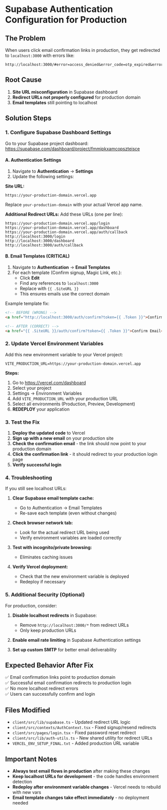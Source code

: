 # Supabase Authentication Configuration for Production

## The Problem
When users click email confirmation links in production, they get redirected to `localhost:3000` with errors like:
```
http://localhost:3000/#error=access_denied&error_code=otp_expired&error_description=Email+link+is+invalid+or+has+expired
```

## Root Cause
1. **Site URL misconfiguration** in Supabase dashboard
2. **Redirect URLs not properly configured** for production domain
3. **Email templates** still pointing to localhost

## Solution Steps

### 1. Configure Supabase Dashboard Settings

Go to your Supabase project dashboard: https://supabase.com/dashboard/project/fmmipkxamcopszteisce

#### A. Authentication Settings
1. Navigate to **Authentication** → **Settings**
2. Update the following settings:

**Site URL:**
```
https://your-production-domain.vercel.app
```
Replace `your-production-domain` with your actual Vercel app name.

**Additional Redirect URLs:**
Add these URLs (one per line):
```
https://your-production-domain.vercel.app/login
https://your-production-domain.vercel.app/dashboard
https://your-production-domain.vercel.app/auth/callback
http://localhost:3000/login
http://localhost:3000/dashboard
http://localhost:3000/auth/callback
```

#### B. Email Templates (CRITICAL)
1. Navigate to **Authentication** → **Email Templates**
2. For each template (Confirm signup, Magic Link, etc.):
   - Click **Edit**
   - Find any references to `localhost:3000`
   - Replace with `{{ .SiteURL }}`
   - This ensures emails use the correct domain

Example template fix:
```html
<!-- BEFORE (WRONG) -->
<a href="http://localhost:3000/auth/confirm?token={{ .Token }}">Confirm Email</a>

<!-- AFTER (CORRECT) -->
<a href="{{ .SiteURL }}/auth/confirm?token={{ .Token }}">Confirm Email</a>
```

### 2. Update Vercel Environment Variables

Add this new environment variable to your Vercel project:

```
VITE_PRODUCTION_URL=https://your-production-domain.vercel.app
```

**Steps:**
1. Go to https://vercel.com/dashboard
2. Select your project
3. Settings → Environment Variables
4. Add `VITE_PRODUCTION_URL` with your production URL
5. Select all environments (Production, Preview, Development)
6. **REDEPLOY** your application

### 3. Test the Fix

1. **Deploy the updated code** to Vercel
2. **Sign up with a new email** on your production site
3. **Check the confirmation email** - the link should now point to your production domain
4. **Click the confirmation link** - it should redirect to your production login page
5. **Verify successful login**

### 4. Troubleshooting

If you still see localhost URLs:

1. **Clear Supabase email template cache:**
   - Go to Authentication → Email Templates
   - Re-save each template (even without changes)

2. **Check browser network tab:**
   - Look for the actual redirect URL being used
   - Verify environment variables are loaded correctly

3. **Test with incognito/private browsing:**
   - Eliminates caching issues

4. **Verify Vercel deployment:**
   - Check that the new environment variable is deployed
   - Redeploy if necessary

### 5. Additional Security (Optional)

For production, consider:

1. **Disable localhost redirects** in Supabase:
   - Remove `http://localhost:3000/*` from redirect URLs
   - Only keep production URLs

2. **Enable email rate limiting** in Supabase Authentication settings

3. **Set up custom SMTP** for better email deliverability

## Expected Behavior After Fix

✅ Email confirmation links point to production domain  
✅ Successful email confirmation redirects to production login  
✅ No more localhost redirect errors  
✅ Users can successfully confirm and login  

## Files Modified

- `client/src/lib/supabase.ts` - Updated redirect URL logic
- `client/src/contexts/AuthContext.tsx` - Fixed signup/resend redirects
- `client/src/pages/login.tsx` - Fixed password reset redirect
- `client/src/lib/auth-utils.ts` - New shared utility for redirect URLs
- `VERCEL_ENV_SETUP_FINAL.txt` - Added production URL variable

## Important Notes

- **Always test email flows in production** after making these changes
- **Keep localhost URLs for development** - the code handles environment detection
- **Redeploy after environment variable changes** - Vercel needs to rebuild with new vars
- **Email template changes take effect immediately** - no deployment needed
